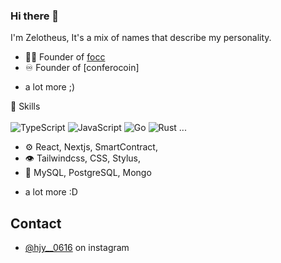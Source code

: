 ### Hi there 👋
I'm Zelotheus, It's a mix of names that describe my personality.


- 👨‍💻 Founder of [focc](https://focc.kr)
- ♾️ Founder of [conferocoin]
+ a lot more ;)

:page_with_curl: Skills
<br><br>
![TypeScript](https://img.shields.io/badge/dart-%230175C2.svg?style=flat&logo=dart&logoColor=white) 
![JavaScript](https://img.shields.io/badge/Flutter-%2302569B.svg?style=flat&logo=Flutter&logoColor=white) 
![Go](https://img.shields.io/badge/go-%2300ADD8.svg?style=flat&logo=go&logoColor=white) 
![Rust](https://img.shields.io/badge/rust-%23000000.svg?style=flat&logo=rust&logoColor=white)  ...
- ⚙️ React, Nextjs, SmartContract,
- 👁️ Tailwindcss, CSS, Stylus,
- 💽 MySQL, PostgreSQL, Mongo
+ a lot more :D

## Contact
- [@hjy__0616](https://www.instagram.com/hjy__0616/) on instagram
